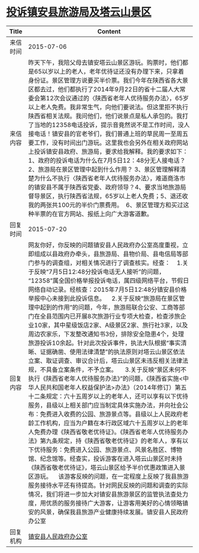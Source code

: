 # [投诉镇安县旅游局及塔云山景区](http://www.shangluo.gov.cn/zmhd/ldxxxx.jsp?urltype=leadermail.LeaderMailContentUrl&wbtreeid=1112&leadermailid=3236)

| Title |                                                                                                                                                                                                                                                                                                                                                                                                                                                Content                                                                                                                                                                                                                                                                                                                                                                                                                                                 |
|:-----:|--------------------------------------------------------------------------------------------------------------------------------------------------------------------------------------------------------------------------------------------------------------------------------------------------------------------------------------------------------------------------------------------------------------------------------------------------------------------------------------------------------------------------------------------------------------------------------------------------------------------------------------------------------------------------------------------------------------------------------------------------------------------------------------------------------------------------------------------------------------------------------------------------------|
| 来信时间  | 2015-07-06                                                                                                                                                                                                                                                                                                                                                                                                                                                                                                                                                                                                                                                                                                                                                                                                                                                                                             |
| 来信内容  | 昨天下午，我陪父母去镇安塔云山景区游玩。购票时，他们都是65以岁以上的老人，老年优待证还没有办理下来，只拿着身份证。景区管理方说要买半价票。我们今年在陕西省各大景区都去过，他们都执行了2014年9月22日的省十二届人大常委会第12次会议通过的〈陕西省老年人优待服务办法〉，65岁以上老人免费。我非常生气，向他们要说法。但这里拒不执行陕西省相关法规。我问他们，他们说景点是私人承包的。我打了当地的12358电话投诉，提示音竟然说不是工作时间，没人接电话！镇安县的官老爷们，我们普通上班的草民周一至周五要工作，没有时间出门游玩。这里我也会另外在相关政府网站上投诉镇安县政府、旅游局，要求给我解释。我的要求如下： 1、政府的投诉电话为什么在7月5日12：48分无人接电话？ 2、旅游局在景区管理中起到什么作用？ 3、景区管理解释清楚为什么不执行〈陕西省老年人优待服务办法〉，难道商洛市的镇安县不属于陕西省党委、政府领导？4、要求当地旅游局督导景区，执行陕西省法规，65岁以上老人免费；5、退还收我的两张共100元的半价门票费用。  6、景区管理方和买过这种半票的在官方网站、报纸上向广大游客道歉。                                                                                                                                                                                                                                                                                                                                                                                        |
| 回复时间  | 2015-07-20                                                                                                                                                                                                                                                                                                                                                                                                                                                                                                                                                                                                                                                                                                                                                                                                                                                                                             |
| 回复内容  | 网友你好，你反映的问题镇安县人民政府办公室高度重视，立即组成以县政府办牵头，县旅游局、县物价局、县电信局等部门参与的调查组，对相关情况进行了调查核实。经查：    1.关于反映“7月5日12:48分投诉电话无人接听”的问题， “12358”属全国价格举报投诉电话，属四级网络平台，节假日网络自动记录。经核查：2015年7月5日12:48分镇安县价格举报中心未接到此投诉信息。    2.关于反映“旅游局在景区管理中起到的作用”的问题，今年，旅游局联合公安、工商等部门在全县范围内已开展8次旅游行业专项大检查，检查涉旅企业10家，其中星级饭店2家、A级景区2家、旅行社3家，以及周边农家乐，下发整改通知书3份，排除安全隐患4个，处理旅游投诉10余起。针对此次投诉事件，执法大队根据“事实清晰、证据确凿、使用法律清楚”的执法原则对塔云山景区依法立案、取证调查、审议合计后，塔云山景区未违反相关法律法规，不具备立案条件，不予立案。     3.关于反映“景区未何不执行《陕西省老年人优待服务办法》”的问题，《陕西省实施<中华人民共和国老年人权益保护法>办法》（2014年修订）第五十二条规定：六十五周岁以上的老年人，还可以享有以下优待服务，县级以上相关部门应当制定具体实施办法，并向社会公布：免费进入收费的公园、旅游景点等。县级以上人民政府老龄工作机构，应当为户籍在本行政区域六十五周岁以上的老年人免费办理《陕西省敬老优待证》。《陕西省老年人优待服务办法》第九条规定，持《陕西省敬老优待证》的老年人，享有以下优待服务：免费进入公园、旅游景点、风景名胜区、博物馆、纪念馆等。经查实，投诉游客在进入塔云山景区时未持《陕西省敬老优待证》，塔云山景区给予半价优惠政策进入景区游玩。    该游客反映的问题，在一定程度上反映了我县旅游服务接待水平还有待提高。针对网民反映的问题和调查的实际情况，我们将进一步加大对镇安县旅游景区的监管执法查处力度，用优质的服务接待广大游客，让游客用美好的心情领略镇安的风景，确保我县旅游产业健康持续发展。镇安县人民政府办公室 |
| 回复机构  | [镇安县人民政府办公室](../../category/agencies/镇安县人民政府办公室.md)                                                                                                                                                                                                                                                                                                                                                                                                                                                                                                                                                                                                                                                                                                                                                                                                                                                    |